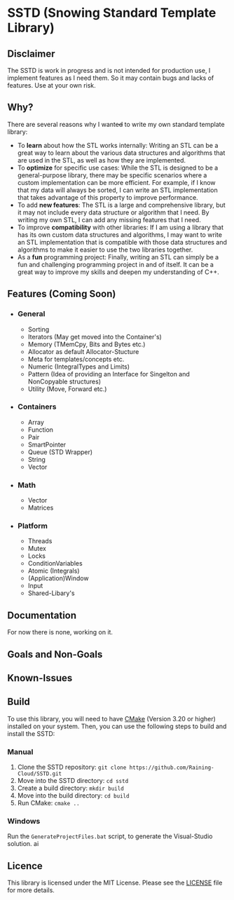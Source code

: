 # SSTD (Snowing Standard Template Library)
## Disclaimer
The SSTD is work in progress and is not intended for production use, I implement features as I need them. So it may contain bugs and lacks of features. Use at your own risk.
## Why?
There are several reasons why I want~~ed~~ to write my own standard template library:
- To **learn** about how the STL works internally: Writing an STL can be a great way to learn about the various   data structures and algorithms that are used in the STL, as well as how they are implemented.
- To **optimize** for specific use cases: While the STL is designed to be a general-purpose library, there may be specific scenarios where a custom implementation can be more efficient. For example, if I know that my data will always be sorted, I can write an STL implementation that takes advantage of this property to improve performance.
- To add **new features**: The STL is a large and comprehensive library, but it may not include every data structure or algorithm that I need. By writing my own STL, I can add any missing features that I need.
- To improve **compatibility** with other libraries: If I am using a library that has its own custom data structures and algorithms, I may want to write an STL implementation that is compatible with those data structures and algorithms to make it easier to use the two libraries together.
- As a **fun** programming project: Finally, writing an STL can simply be a fun and challenging programming project in and of itself. It can be a great way to improve my skills and deepen my understanding of C++.
## Features (Coming Soon)
- ### General
  - Sorting
  - Iterators (May get moved into the Container's)
  - Memory (TMemCpy, Bits and Bytes etc.)
  - Allocator as default Allocator-Stucture
  - Meta for templates/concepts etc.
  - Numeric (IntegralTypes and Limits)
  - Pattern (Idea of providing an Interface for Singelton and NonCopyable structures)
  - Utility (Move, Forward etc.)
- ### Containers
  - Array
  - Function
  - Pair
  - SmartPointer
  - Queue (STD Wrapper)
  - String
  - Vector
- ### Math
  - Vector
  - Matrices
- ### Platform
  - Threads
  - Mutex
  - Locks
  - ConditionVariables
  - Atomic (Integrals)
  - (Application)Window
  - Input
  - Shared-Libary's
## Documentation
For now there is none, working on it.
## Goals and Non-Goals
## Known-Issues
## Build
To use this library, you will need to have [CMake](https://cmake.org/) (Version 3.20 or higher) installed on your system. Then, you can use the following steps to build and install the SSTD:

### Manual
1. Clone the SSTD repository: `git clone https://github.com/Raining-Cloud/SSTD.git`
2. Move into the SSTD directory: `cd sstd`
3. Create a build directory: `mkdir build`
4. Move into the build directory: `cd build`
5. Run CMake: `cmake ..`

### Windows
Run the `GenerateProjectFiles.bat` script, to generate the Visual-Studio solution.
ai
## Licence
This library is licensed under the MIT License. Please see the [LICENSE](https://github.com/Raining-Cloud/SSTD/blob/main/LICENCE.txt) file for more details.
